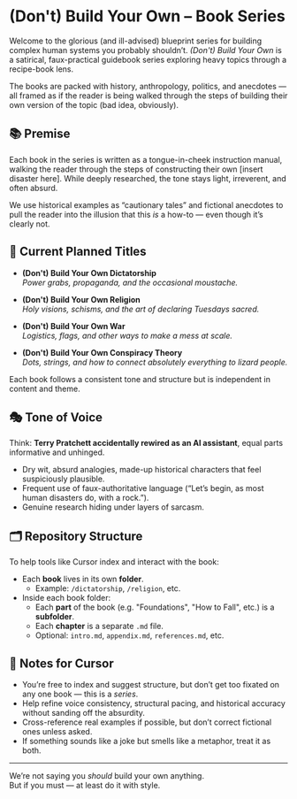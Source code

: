 # (Don't) Build Your Own – Book Series

Welcome to the glorious (and ill-advised) blueprint series for building complex human systems you probably shouldn’t. *(Don't) Build Your Own* is a satirical, faux-practical guidebook series exploring heavy topics through a recipe-book lens.

The books are packed with history, anthropology, politics, and anecdotes — all framed as if the reader is being walked through the steps of building their own version of the topic (bad idea, obviously).

## 📚 Premise

Each book in the series is written as a tongue-in-cheek instruction manual, walking the reader through the steps of constructing their own [insert disaster here]. While deeply researched, the tone stays light, irreverent, and often absurd.

We use historical examples as “cautionary tales” and fictional anecdotes to pull the reader into the illusion that this *is* a how-to — even though it’s clearly not.

## 🧪 Current Planned Titles

- **(Don't) Build Your Own Dictatorship**  
  _Power grabs, propaganda, and the occasional moustache._

- **(Don't) Build Your Own Religion**  
  _Holy visions, schisms, and the art of declaring Tuesdays sacred._

- **(Don't) Build Your Own War**  
  _Logistics, flags, and other ways to make a mess at scale._

- **(Don't) Build Your Own Conspiracy Theory**  
  _Dots, strings, and how to connect absolutely everything to lizard people._

Each book follows a consistent tone and structure but is independent in content and theme.

## 🎭 Tone of Voice

Think: **Terry Pratchett accidentally rewired as an AI assistant**, equal parts informative and unhinged.

- Dry wit, absurd analogies, made-up historical characters that feel suspiciously plausible.
- Frequent use of faux-authoritative language (“Let’s begin, as most human disasters do, with a rock.”).
- Genuine research hiding under layers of sarcasm.

## 🗂️ Repository Structure

To help tools like Cursor index and interact with the book:

- Each **book** lives in its own **folder**.
  - Example: `/dictatorship`, `/religion`, etc.
- Inside each book folder:
  - Each **part** of the book (e.g. "Foundations", "How to Fall", etc.) is a **subfolder**.
  - Each **chapter** is a separate `.md` file.
  - Optional: `intro.md`, `appendix.md`, `references.md`, etc.

## 🧠 Notes for Cursor

- You’re free to index and suggest structure, but don’t get too fixated on any one book — this is a *series*.
- Help refine voice consistency, structural pacing, and historical accuracy without sanding off the absurdity.
- Cross-reference real examples if possible, but don’t correct fictional ones unless asked.
- If something sounds like a joke but smells like a metaphor, treat it as both.

---

We’re not saying you *should* build your own anything.  
But if you must — at least do it with style.